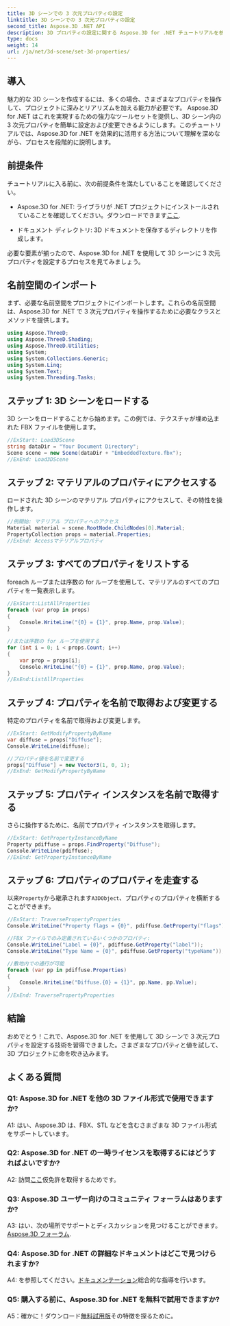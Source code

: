 ```yaml
---
title: 3D シーンでの 3 次元プロパティの設定
linktitle: 3D シーンでの 3 次元プロパティの設定
second_title: Aspose.3D .NET API
description: 3D プロパティの設定に関する Aspose.3D for .NET チュートリアルを参照してください。コード例を使って段階的に学習してください。 3D シーン操作スキルを向上させます。
type: docs
weight: 14
url: /ja/net/3d-scene/set-3d-properties/
---
```

## 導入

魅力的な 3D シーンを作成するには、多くの場合、さまざまなプロパティを操作して、プロジェクトに深みとリアリズムを加える能力が必要です。 Aspose.3D for .NET はこれを実現するための強力なツールセットを提供し、3D シーン内の 3 次元プロパティを簡単に設定および変更できるようにします。このチュートリアルでは、Aspose.3D for .NET を効果的に活用する方法について理解を深めながら、プロセスを段階的に説明します。

## 前提条件

チュートリアルに入る前に、次の前提条件を満たしていることを確認してください。

-  Aspose.3D for .NET: ライブラリが .NET プロジェクトにインストールされていることを確認してください。ダウンロードできます[ここ](https://releases.aspose.com/3d/net/).

- ドキュメント ディレクトリ: 3D ドキュメントを保存するディレクトリを作成します。

必要な要素が揃ったので、Aspose.3D for .NET を使用して 3D シーンに 3 次元プロパティを設定するプロセスを見てみましょう。

## 名前空間のインポート

まず、必要な名前空間をプロジェクトにインポートします。これらの名前空間は、Aspose.3D for .NET で 3 次元プロパティを操作するために必要なクラスとメソッドを提供します。

```csharp
using Aspose.ThreeD;
using Aspose.ThreeD.Shading;
using Aspose.ThreeD.Utilities;
using System;
using System.Collections.Generic;
using System.Linq;
using System.Text;
using System.Threading.Tasks;
```

## ステップ 1: 3D シーンをロードする

3D シーンをロードすることから始めます。この例では、テクスチャが埋め込まれた FBX ファイルを使用します。

```csharp
//ExStart: Load3DScene
string dataDir = "Your Document Directory";
Scene scene = new Scene(dataDir + "EmbeddedTexture.fbx");
//ExEnd: Load3DScene
```

## ステップ 2: マテリアルのプロパティにアクセスする

ロードされた 3D シーンのマテリアル プロパティにアクセスして、その特性を操作します。

```csharp
//例開始: マテリアル プロパティへのアクセス
Material material = scene.RootNode.ChildNodes[0].Material;
PropertyCollection props = material.Properties;
//ExEnd: Accessマテリアルプロパティ
```

## ステップ 3: すべてのプロパティをリストする

foreach ループまたは序数の for ループを使用して、マテリアルのすべてのプロパティを一覧表示します。

```csharp
//ExStart:ListAllProperties
foreach (var prop in props)
{
    Console.WriteLine("{0} = {1}", prop.Name, prop.Value);
}

//または序数の for ループを使用する
for (int i = 0; i < props.Count; i++)
{
    var prop = props[i];
    Console.WriteLine("{0} = {1}", prop.Name, prop.Value);
}
//ExEnd:ListAllProperties
```

## ステップ 4: プロパティを名前で取得および変更する

特定のプロパティを名前で取得および変更します。

```csharp
//ExStart: GetModifyPropertyByName
var diffuse = props["Diffuse"];
Console.WriteLine(diffuse);

//プロパティ値を名前で変更する
props["Diffuse"] = new Vector3(1, 0, 1);
//ExEnd: GetModifyPropertyByName
```

## ステップ 5: プロパティ インスタンスを名前で取得する

さらに操作するために、名前でプロパティ インスタンスを取得します。

```csharp
//ExStart: GetPropertyInstanceByName
Property pdiffuse = props.FindProperty("Diffuse");
Console.WriteLine(pdiffuse);
//ExEnd: GetPropertyInstanceByName
```

## ステップ 6: プロパティのプロパティを走査する

以来`Property`から継承されます`A3DObject`、プロパティのプロパティを横断することができます。

```csharp
//ExStart: TraversePropertyProperties
Console.WriteLine("Property flags = {0}", pdiffuse.GetProperty("flags"));

//FBX ファイルでのみ定義されているいくつかのプロパティ:
Console.WriteLine("Label = {0}", pdiffuse.GetProperty("label"));
Console.WriteLine("Type Name = {0}", pdiffuse.GetProperty("typeName"));

//敷地内での通行が可能
foreach (var pp in pdiffuse.Properties)
{
    Console.WriteLine("Diffuse.{0} = {1}", pp.Name, pp.Value);
}
//ExEnd: TraversePropertyProperties
```

## 結論

おめでとう！これで、Aspose.3D for .NET を使用して 3D シーンで 3 次元プロパティを設定する技術を習得できました。さまざまなプロパティと値を試して、3D プロジェクトに命を吹き込みます。

## よくある質問

### Q1: Aspose.3D for .NET を他の 3D ファイル形式で使用できますか?

A1: はい、Aspose.3D は、FBX、STL などを含むさまざまな 3D ファイル形式をサポートしています。

### Q2: Aspose.3D for .NET の一時ライセンスを取得するにはどうすればよいですか?

 A2: 訪問[ここ](https://purchase.aspose.com/temporary-license/)仮免許を取得するためです。

### Q3: Aspose.3D ユーザー向けのコミュニティ フォーラムはありますか?

 A3: はい、次の場所でサポートとディスカッションを見つけることができます。[Aspose.3D フォーラム](https://forum.aspose.com/c/3d/18).

### Q4: Aspose.3D for .NET の詳細なドキュメントはどこで見つけられますか?

 A4: を参照してください。[ドキュメンテーション](https://reference.aspose.com/3d/net/)総合的な指導を行います。

### Q5: 購入する前に、Aspose.3D for .NET を無料で試用できますか?

 A5：確かに！ダウンロード[無料試用版](https://releases.aspose.com/)その特徴を探るために。

